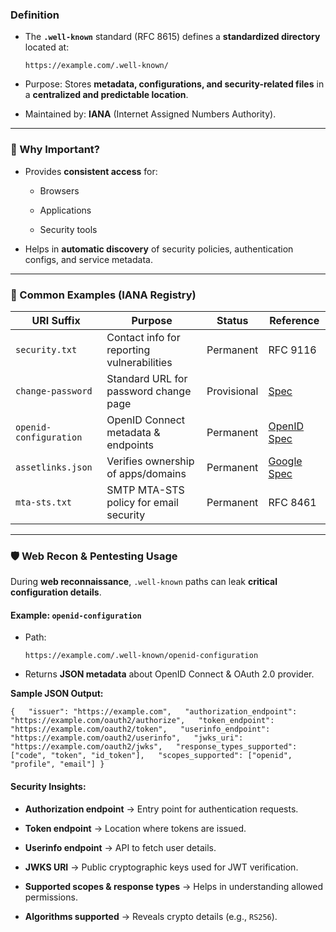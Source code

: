 ### Definition

- The **`.well-known`** standard (RFC 8615) defines a **standardized directory** located at:
    
    `https://example.com/.well-known/`
    
- Purpose: Stores **metadata, configurations, and security-related files** in a **centralized and predictable location**.
    
- Maintained by: **IANA** (Internet Assigned Numbers Authority).
    

---

### 📖 Why Important?

- Provides **consistent access** for:
    
    - Browsers
        
    - Applications
        
    - Security tools
        
- Helps in **automatic discovery** of security policies, authentication configs, and service metadata.
    

---

### 🔑 Common Examples (IANA Registry)

|URI Suffix|Purpose|Status|Reference|
|---|---|---|---|
|`security.txt`|Contact info for reporting vulnerabilities|Permanent|RFC 9116|
|`change-password`|Standard URL for password change page|Provisional|[Spec](https://w3c.github.io/webappsec-change-password-url/#the-change-password-well-known-uri)|
|`openid-configuration`|OpenID Connect metadata & endpoints|Permanent|[OpenID Spec](http://openid.net/specs/openid-connect-discovery-1_0.html)|
|`assetlinks.json`|Verifies ownership of apps/domains|Permanent|[Google Spec](https://github.com/google/digitalassetlinks/blob/master/well-known/specification.md)|
|`mta-sts.txt`|SMTP MTA-STS policy for email security|Permanent|RFC 8461|

---

### 🛡️ Web Recon & Pentesting Usage

During **web reconnaissance**, `.well-known` paths can leak **critical configuration details**.

#### Example: `openid-configuration`

- Path:
    
    `https://example.com/.well-known/openid-configuration`
    
- Returns **JSON metadata** about OpenID Connect & OAuth 2.0 provider.
    

**Sample JSON Output:**

`{   "issuer": "https://example.com",   "authorization_endpoint": "https://example.com/oauth2/authorize",   "token_endpoint": "https://example.com/oauth2/token",   "userinfo_endpoint": "https://example.com/oauth2/userinfo",   "jwks_uri": "https://example.com/oauth2/jwks",   "response_types_supported": ["code", "token", "id_token"],   "scopes_supported": ["openid", "profile", "email"] }`

#### Security Insights:

- **Authorization endpoint** → Entry point for authentication requests.
    
- **Token endpoint** → Location where tokens are issued.
    
- **Userinfo endpoint** → API to fetch user details.
    
- **JWKS URI** → Public cryptographic keys used for JWT verification.
    
- **Supported scopes & response types** → Helps in understanding allowed permissions.
    
- **Algorithms supported** → Reveals crypto details (e.g., `RS256`).